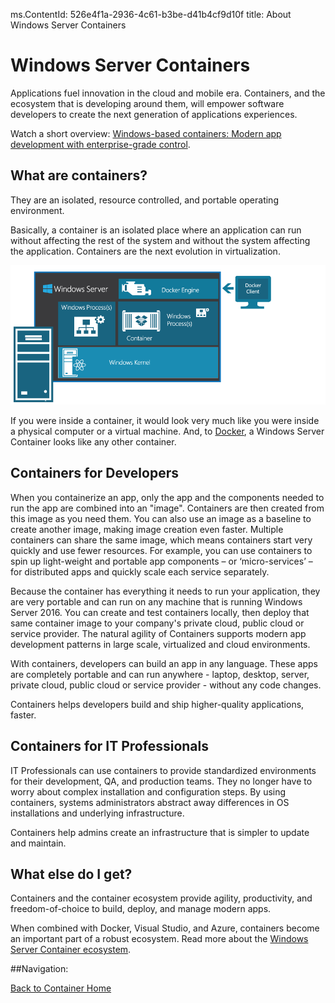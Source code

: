 ﻿ms.ContentId: 526e4f1a-2936-4c61-b3be-d41b4cf9d10f
title: About Windows Server Containers

# Windows Server Containers #

Applications fuel innovation in the cloud and mobile era. Containers, and the ecosystem that is developing around them, will empower software developers to create the next generation of applications experiences.

Watch a short overview: [Windows-based containers: Modern app development with enterprise-grade control](https://youtu.be/Ryx3o0rD5lY ).

## What are containers? ##  

They are an isolated, resource controlled, and portable operating environment.

Basically, a container is an isolated place where an application can run without affecting the rest of the system and without the system affecting the application. Containers are the next evolution in virtualization.


![](media/WindowsServerContainer.png)

If you were inside a container, it would look very much like you were inside a physical computer or a virtual machine. And, to [Docker](https://www.docker.com/), a Windows Server Container looks like any other container.

## Containers for Developers ##

When you containerize an app, only the app and the components needed to run the app are combined into an "image". Containers are then created from this image as you need them. You can also use an image as a baseline to create another image, making image creation even faster.  Multiple containers can share the same image, which means containers start very quickly and use fewer resources. For example, you can use containers to spin up light-weight and portable app components – or ‘micro-services’ – for distributed apps and quickly scale each service separately.

Because the container has everything it needs to run your application, they are very portable and can run on any machine that is running Windows Server 2016. You can create and test containers locally, then deploy that same container image to your company's private cloud, public cloud or service provider. The natural agility of Containers supports modern app development patterns in large scale, virtualized and cloud environments.

With containers, developers can build an app in any language. These apps are completely portable and can run anywhere - laptop, desktop, server, private cloud, public cloud or service provider - without any code changes.  

Containers helps developers build and ship higher-quality applications, faster.

## Containers for IT Professionals ##

IT Professionals can use containers to provide standardized environments for their development, QA, and production teams. They no longer have to worry about complex installation and configuration steps. By using containers, systems administrators abstract away differences in OS installations and underlying infrastructure.

Containers help admins create an infrastructure that is simpler to update and maintain.

## What else do I get? ##

Containers and the container ecosystem provide agility, productivity, and freedom-of-choice to build, deploy, and manage modern apps.

When combined with Docker, Visual Studio, and Azure, containers become an important part of a robust ecosystem. Read more about the [Windows Server Container ecosystem](container_ecosystem.md).

##Navigation:

[Back to Container Home](../containers_welcome.md)
